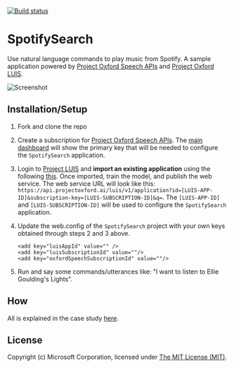 [![Build status](https://ci.appveyor.com/api/projects/status/c9rg0o0tyq3prqwa/branch/master?svg=true)](https://ci.appveyor.com/project/jpoon/spotifysearch/branch/master)

# SpotifySearch

Use natural language commands to play music from Spotify. A sample application powered by [Project Oxford Speech APIs](https://www.projectoxford.ai/) and [Project Oxford LUIS](https://www.projectoxford.ai/luis).

![Screenshot](/images/spotify_search.gif)

## Installation/Setup

1. Fork and clone the repo
2. Create a subscription for [Project Oxford Speech APIs](https://www.projectoxford.ai/Account/Login?callbackUrl=/Subscription/Index?productId=/products/54f0354049c3f70a50e79b7e). The [main dashboard](https://www.projectoxford.ai/Subscription) will show the primary key that will be needed to configure the `SpotifySearch` application.
3. Login to [Project LUIS](https://www.luis.ai/) and **import an existing application** using the following [this](https://github.com/jpoon/SpotifySearch/blob/master/Luis/SpotifySearch.json). Once imported, train the model, and publish the web service. The web service URL will look like this: `https://api.projectoxford.ai/luis/v1/application?id=[LUIS-APP-ID]&subscription-key=[LUIS-SUBSCRIPTION-ID]&q=`. The `[LUIS-APP-ID]` and `[LUIS-SUBSCRIPTION-ID]` will be used to configure the `SpotifySearch` application.
4. Update the web.config of the `SpotifySearch` project with your own keys obtained through steps 2 and 3 above.

    ```
    <add key="luisAppId" value="" />
    <add key="luisSubscriptionId" value=""/>
    <add key="oxfordSpeechSubscriptionId" value=""/>
    ```

5. Run and say some commands/utterances like: "I want to listen to Ellie Goulding's Lights".

## How

All is explained in the case study [here](https://www.microsoft.com/developerblog/real-life-code/2015/12/16/Speech-Intent-with-Project-Luis.html).

## License

Copyright (c) Microsoft Corporation, licensed under [The MIT License (MIT)](https://raw.githubusercontent.com/jpoon/SpotifySearch/master/LICENSE).
